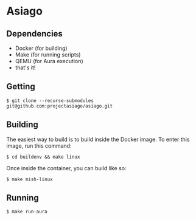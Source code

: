 # Asiago

## Dependencies
 - Docker (for building)
 - Make (for running scripts)
 - QEMU (for Aura execution)
 - that's it!

## Getting
```
$ git clone --recurse-submodules git@github.com:projectasiago/asiago.git
```

## Building

The easiest way to build is to build inside the Docker image. To enter this image, run this command:
```
$ cd buildenv && make linux
```
Once inside the container, you can build like so:
```
$ make mish-linux
```

## Running
```
$ make run-aura
```